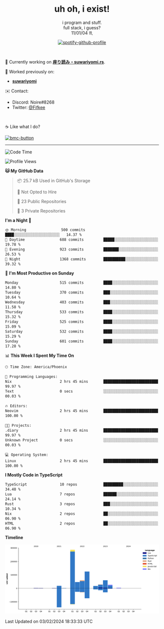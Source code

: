 <!--
**Nowaaru/nowaaru** is a ✨ _special_ ✨ repository because its `README.md` (this file) appears on your GitHub profile.

Here are some ideas to get you started:

- 🔭 I’m currently working on ...
- 🌱 I’m currently learning ...
- 👯 I’m looking to collaborate on ...
- 🤔 I’m looking for help with ...
- 💬 Ask me about ...
- 📫 How to reach me: ...
- 😄 Pronouns: ...
- ⚡ Fun fact: ...
-->

<h1 align="center"> uh oh, i exist!</h1>

<p align="center">
  i program and stuff.<br/>
  full stack, i guess?<br/>
  11/01/04 ♏ 
</p>

<!--
<p align="center">
╭──────────────────────────╮<br/>
│                        <a href="https://open.spotify.com/track/5iY3ZEHlQGFosdnROBDIg7?si=d7fd7fe8c7a747a1">Lavender</a>                      │<br/>
│               <a href="https://open.spotify.com/artist/6oeSQ4qmDQ7n89Rdt6tLLn?si=2773a05ce8b94a6c"><code>Rav</code></a>, <a href="https://open.spotify.com/artist/3vxcGARzVb3sETtt0Jxp7v?si=a4d26afacb46454f"><code>Kill Bill: The Rapper</code></a>               │<br/>
│             00:29 <a href="https://www.youtube.com/watch?v=dQw4w9WgXcQ">━━⬤</a>─────── 02:19              │<br/>
╰──────────────────────────╯<br/>
</p>
-->

<div align="center">

[![spotify-github-profile](https://spotify-github-profile.vercel.app/api/view?uid=fifkee&cover_image=true&theme=novatorem&bar_color=53b14f&bar_color_cover=true)](https://spotify-github-profile.vercel.app/api/view?uid=fifkee&redirect=true)

</div>
<br />

🦀 Currently working on **[座り読み・suwariyomi.rs](https://github.com/Nowaaru/suwariyomi.rs)**.

💫 Worked previously on: 
- **[suwariyomi](https://github.com/Nowaaru/suwariyomi)**



✉️ Contact:
- Discord: Noire#8268
- Twitter: <a href=https://twitter.com/@Fifkee>@Fifkee</a>

<br />

☕ Like what I do?

<a href="https://www.buymeacoffee.com/noire">
<img width="136" alt="bmc-button" src="https://user-images.githubusercontent.com/16274568/185726271-65d08167-e68c-49b1-bc12-8813b73cf0c0.png"></a>


---

<!--START_SECTION:waka-->
![Code Time](http://img.shields.io/badge/Code%20Time-787%20hrs%2021%20mins-blue)

![Profile Views](http://img.shields.io/badge/Profile%20Views-0-blue)

**🐱 My GitHub Data** 

> 📦 25.7 kB Used in GitHub's Storage 
 > 
> 🚫 Not Opted to Hire
 > 
> 📜 23 Public Repositories 
 > 
> 🔑 3 Private Repositories 
 > 
**I'm a Night 🦉** 

```text
🌞 Morning                500 commits         ████░░░░░░░░░░░░░░░░░░░░░   14.37 % 
🌆 Daytime                688 commits         █████░░░░░░░░░░░░░░░░░░░░   19.78 % 
🌃 Evening                923 commits         ███████░░░░░░░░░░░░░░░░░░   26.53 % 
🌙 Night                  1368 commits        ██████████░░░░░░░░░░░░░░░   39.32 % 
```
📅 **I'm Most Productive on Sunday** 

```text
Monday                   515 commits         ████░░░░░░░░░░░░░░░░░░░░░   14.80 % 
Tuesday                  370 commits         ███░░░░░░░░░░░░░░░░░░░░░░   10.64 % 
Wednesday                403 commits         ███░░░░░░░░░░░░░░░░░░░░░░   11.58 % 
Thursday                 533 commits         ████░░░░░░░░░░░░░░░░░░░░░   15.32 % 
Friday                   525 commits         ████░░░░░░░░░░░░░░░░░░░░░   15.09 % 
Saturday                 532 commits         ████░░░░░░░░░░░░░░░░░░░░░   15.29 % 
Sunday                   601 commits         ████░░░░░░░░░░░░░░░░░░░░░   17.28 % 
```


📊 **This Week I Spent My Time On** 

```text
🕑︎ Time Zone: America/Phoenix

💬 Programming Languages: 
Nix                      2 hrs 45 mins       █████████████████████████   99.97 % 
Text                     0 secs              ░░░░░░░░░░░░░░░░░░░░░░░░░   00.03 % 

🔥 Editors: 
Neovim                   2 hrs 45 mins       █████████████████████████   100.00 % 

🐱‍💻 Projects: 
.diary                   2 hrs 45 mins       █████████████████████████   99.97 % 
Unknown Project          0 secs              ░░░░░░░░░░░░░░░░░░░░░░░░░   00.03 % 

💻 Operating System: 
Linux                    2 hrs 45 mins       █████████████████████████   100.00 % 
```

**I Mostly Code in TypeScript** 

```text
TypeScript               10 repos            █████████░░░░░░░░░░░░░░░░   34.48 % 
Lua                      7 repos             ██████░░░░░░░░░░░░░░░░░░░   24.14 % 
Rust                     3 repos             ███░░░░░░░░░░░░░░░░░░░░░░   10.34 % 
Nix                      2 repos             ██░░░░░░░░░░░░░░░░░░░░░░░   06.90 % 
HTML                     2 repos             ██░░░░░░░░░░░░░░░░░░░░░░░   06.90 % 
```



**Timeline**

![Lines of Code chart](https://raw.githubusercontent.com/Nowaaru/Nowaaru/main/assets/bar_graph.png)


 Last Updated on 03/02/2024 18:33:33 UTC
<!--END_SECTION:waka-->

<!--
[![Nowaaru's GitHub stats](https://github-readme-stats.vercel.app/api?username=Nowaaru&theme=dracula&show_icons=true)](https://github.com/anuraghazra/github-readme-stats)

[![Top Langs](https://github-readme-stats.vercel.app/api/top-langs/?username=Nowaaru&layout=compact&theme=dracula)](https://github.com/anuraghazra/github-readme-stats)
-->
